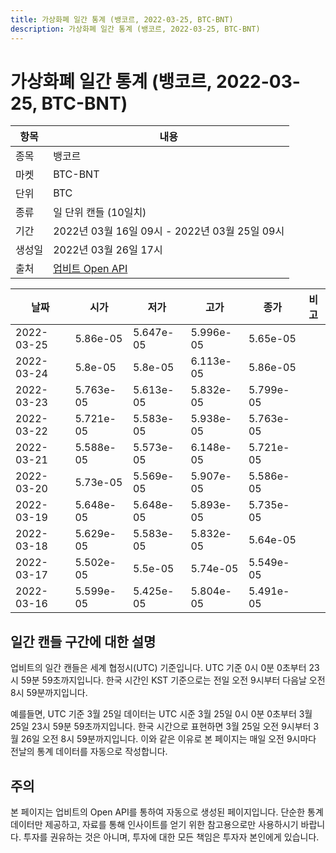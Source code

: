 ```yaml
---
title: 가상화폐 일간 통계 (뱅코르, 2022-03-25, BTC-BNT)
description: 가상화폐 일간 통계 (뱅코르, 2022-03-25, BTC-BNT)
---
```



가상화폐 일간 통계 (뱅코르, 2022-03-25, BTC-BNT)
===

|항목|내용|
|--|--|
|종목|뱅코르|
|마켓|BTC-BNT|
|단위|BTC|
|종류|일 단위 캔들 (10일치)|
|기간|2022년 03월 16일 09시 - 2022년 03월 25일 09시|
|생성일|2022년 03월 26일 17시|
|출처|[업비트 Open API](https://docs.upbit.com)|


|날짜|시가|저가|고가|종가|비고|
|--|--|--|--|--|--|
|2022-03-25|5.86e-05|5.647e-05|5.996e-05|5.65e-05|    |
|2022-03-24|5.8e-05|5.8e-05|6.113e-05|5.86e-05|    |
|2022-03-23|5.763e-05|5.613e-05|5.832e-05|5.799e-05|    |
|2022-03-22|5.721e-05|5.583e-05|5.938e-05|5.763e-05|    |
|2022-03-21|5.588e-05|5.573e-05|6.148e-05|5.721e-05|    |
|2022-03-20|5.73e-05|5.569e-05|5.907e-05|5.586e-05|    |
|2022-03-19|5.648e-05|5.648e-05|5.893e-05|5.735e-05|    |
|2022-03-18|5.629e-05|5.583e-05|5.832e-05|5.64e-05|    |
|2022-03-17|5.502e-05|5.5e-05|5.74e-05|5.549e-05|    |
|2022-03-16|5.599e-05|5.425e-05|5.804e-05|5.491e-05|    |


일간 캔들 구간에 대한 설명
---


업비트의 일간 캔들은 세계 협정시(UTC) 기준입니다. 
UTC 기준 0시 0분 0초부터 23시 59분 59초까지입니다. 
한국 시간인 KST 기준으로는 전일 오전 9시부터 다음날 오전 8시 59분까지입니다. 


예를들면, UTC 기준 3월 25일 데이터는 UTC 시준 3월 25일 0시 0분 0초부터 3월 25일 23시 59분 59초까지입니다. 
한국 시간으로 표현하면 3월 25일 오전 9시부터 3월 26일 오전 8시 59분까지입니다. 
이와 같은 이유로 본 페이지는 매일 오전 9시마다 전날의 통계 데이터를 자동으로 작성합니다. 


주의
---


본 페이지는 업비트의 Open API를 통하여 자동으로 생성된 페이지입니다. 
단순한 통계 데이터만 제공하고, 자료를 통해 인사이트를 얻기 위한 참고용으로만 사용하시기 바랍니다. 
투자를 권유하는 것은 아니며, 투자에 대한 모든 책임은 투자자 본인에게 있습니다. 
